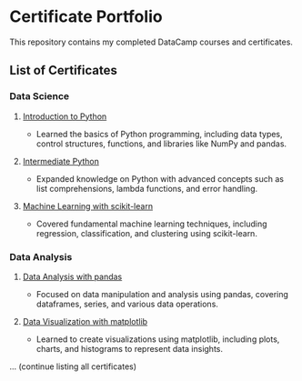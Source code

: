 # Certificate Portfolio

This repository contains my completed DataCamp courses and certificates.

## List of Certificates

### Data Science

1. [Introduction to Python](./Introduction_to_Python_Certificate.pdf)
   - Learned the basics of Python programming, including data types, control structures, functions, and libraries like NumPy and pandas.

2. [Intermediate Python](./Intermediate_Python_Certificate.pdf)
   - Expanded knowledge on Python with advanced concepts such as list comprehensions, lambda functions, and error handling.

3. [Machine Learning with scikit-learn](./Machine_Learning_with_scikit_learn_Certificate.pdf)
   - Covered fundamental machine learning techniques, including regression, classification, and clustering using scikit-learn.

### Data Analysis

1. [Data Analysis with pandas](./Data_Analysis_with_pandas_Certificate.pdf)
   - Focused on data manipulation and analysis using pandas, covering dataframes, series, and various data operations.

2. [Data Visualization with matplotlib](./Data_Visualization_with_matplotlib_Certificate.pdf)
   - Learned to create visualizations using matplotlib, including plots, charts, and histograms to represent data insights.

... (continue listing all certificates)
